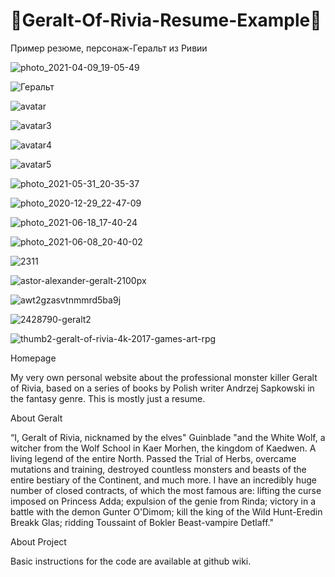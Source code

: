 # 🐺Geralt-Of-Rivia-Resume-Example🐺

Пример резюме, персонаж-Геральт из Ривии

![photo_2021-04-09_19-05-49](https://user-images.githubusercontent.com/56477695/122649709-c2690100-d137-11eb-8588-e9ce5adff3e6.jpg)

![Геральт](https://user-images.githubusercontent.com/56477695/119560504-b2663780-bdac-11eb-8ff9-8ba013025ea2.jpg)

![avatar](https://user-images.githubusercontent.com/56477695/120183567-8a495f00-c218-11eb-9ab8-e6fd698758ba.jpg)

![avatar3](https://user-images.githubusercontent.com/56477695/120183577-8cabb900-c218-11eb-94a0-05ec88f17b25.png)

![avatar4](https://user-images.githubusercontent.com/56477695/120183590-8fa6a980-c218-11eb-9b83-d888d7b905bc.png)

![avatar5](https://user-images.githubusercontent.com/56477695/120183598-92090380-c218-11eb-9ba2-5c68bba506cb.jpg)

![photo_2021-05-31_20-35-37](https://user-images.githubusercontent.com/56477695/120536198-8837f980-c3ec-11eb-8bcf-dd8a00a38769.jpg)

![photo_2020-12-29_22-47-09](https://user-images.githubusercontent.com/56477695/120536236-9128cb00-c3ec-11eb-93ea-4bc71bf8a8b2.jpg)

![photo_2021-06-18_17-40-24](https://user-images.githubusercontent.com/56477695/122649538-eaa43000-d136-11eb-95f8-75b434605720.jpg)

![photo_2021-06-08_20-40-02](https://user-images.githubusercontent.com/56477695/122649540-eed04d80-d136-11eb-9c16-316c55288f71.jpg)

![2311](https://user-images.githubusercontent.com/56477695/122649663-82a21980-d137-11eb-9d11-beb363dbd5ff.jpg)

![astor-alexander-geralt-2100px](https://user-images.githubusercontent.com/56477695/122649670-89309100-d137-11eb-8e6a-293705a40877.jpg)

![awt2gzasvtnmmrd5ba9j](https://user-images.githubusercontent.com/56477695/122649673-8cc41800-d137-11eb-80a5-f0c559e6fe19.jpg)

![2428790-geralt2](https://user-images.githubusercontent.com/56477695/122649678-9188cc00-d137-11eb-9006-346261a21ee0.png)

![thumb2-geralt-of-rivia-4k-2017-games-art-rpg](https://user-images.githubusercontent.com/56477695/122649686-98afda00-d137-11eb-9489-9067055ca166.jpg)

Homepage

My very own personal website about the professional monster killer Geralt of Rivia, based on a series of books by Polish writer Andrzej Sapkowski in the fantasy genre. This is mostly just a resume.

About Geralt

“I, Geralt of Rivia, nicknamed by the elves" Guinblade "and the White Wolf, a witcher from the Wolf School in Kaer Morhen, the kingdom of Kaedwen. A living legend of the entire North. Passed the Trial of Herbs, overcame mutations and training, destroyed countless monsters and beasts of the entire bestiary of the Continent, and much more. I have an incredibly huge number of closed contracts, of which the most famous are: lifting the curse imposed on Princess Adda; expulsion of the genie from Rinda; victory in a battle with the demon Gunter O'Dimom; kill the king of the Wild Hunt-Eredin Breakk Glas; ridding Toussaint of Bokler Beast-vampire Detlaff."

About Project

Basic instructions for the code are available at github wiki.
